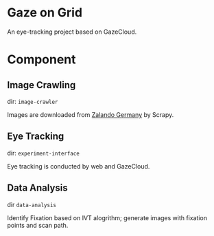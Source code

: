 # Gaze on Grid

An eye-tracking project based on GazeCloud.

# Component

## Image Crawling

dir: `image-crawler`

Images are downloaded from [Zalando Germany](zalando.de) by Scrapy.

## Eye Tracking

dir: `experiment-interface`

Eye tracking is conducted by web and GazeCloud.

## Data Analysis

dir `data-analysis`

Identify Fixation based on IVT alogrithm; generate images with fixation points and scan path.